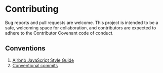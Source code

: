 # Contributing

Bug reports and pull requests are welcome. This project is intended to be a safe, welcoming space for collaboration, and contributors are expected to adhere to the Contributor Covenant code of conduct.

## Conventions

1. [Airbnb JavaScript Style Guide](https://github.com/airbnb/javascript)
2. [Conventional commits](https://www.conventionalcommits.org/en/v1.0.0-beta.4/)
